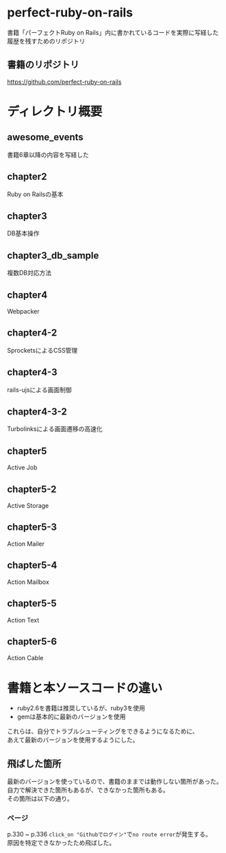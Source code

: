 # perfect-ruby-on-rails
書籍「パーフェクトRuby on Rails」内に書かれているコードを実際に写経した履歴を残すためのリポジトリ

## 書籍のリポジトリ
https://github.com/perfect-ruby-on-rails

# ディレクトリ概要
## awesome_events
書籍6章以降の内容を写経した
## chapter2
Ruby on Railsの基本
## chapter3
DB基本操作
## chapter3_db_sample
複数DB対応方法
## chapter4
Webpacker
## chapter4-2
SprocketsによるCSS管理
## chapter4-3
rails-ujsによる画面制御
## chapter4-3-2
Turbolinksによる画面遷移の高速化
## chapter5
Active Job
## chapter5-2
Active Storage
## chapter5-3
Action Mailer
## chapter5-4
Action Mailbox
## chapter5-5
Action Text
## chapter5-6
Action Cable

# 書籍と本ソースコードの違い
- ruby2.6を書籍は推奨しているが、ruby3を使用
- gemは基本的に最新のバージョンを使用

これらは、自分でトラブルシューティングをできるようになるために、  
あえて最新のバージョンを使用するようにした。

## 飛ばした箇所
最新のバージョンを使っているので、書籍のままでは動作しない箇所があった。  
自力で解決できた箇所もあるが、できなかった箇所もある。  
その箇所は以下の通り。

### ページ
p.330 ~ p.336
`click_on "Githubでログイン"`で`no route error`が発生する。  
原因を特定できなかったため飛ばした。